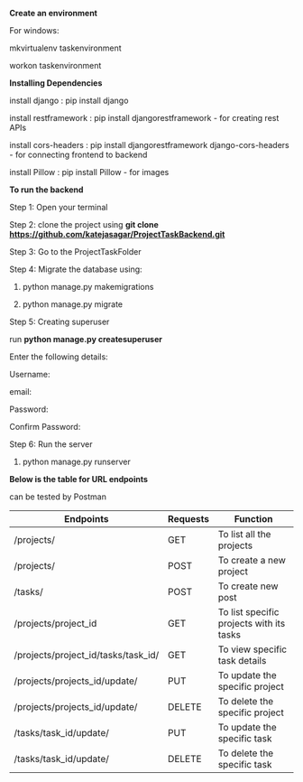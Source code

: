 **Create an environment**

  For windows:

  mkvirtualenv taskenvironment
  
  workon taskenvironment 

**Installing Dependencies**

install django : pip install django

install restframework : pip install djangorestframework - for creating rest APIs

install cors-headers : pip install djangorestframework django-cors-headers - for connecting frontend to backend

install Pillow : pip install Pillow - for images

**To run the backend**

Step 1: Open your terminal

Step 2: clone the project using **git clone https://github.com/katejasagar/ProjectTaskBackend.git**

Step 3: Go to the ProjectTaskFolder

Step 4: Migrate the database using:

  1. python manage.py makemigrations

  2. python manage.py migrate

Step 5: Creating superuser

run **python manage.py createsuperuser**

  Enter the following details:

  Username:

  email:

  Password: 
  
  Confirm Password:
  
Step 6: Run the server

  1. python manage.py runserver

**Below is the table for URL endpoints**

  can be tested by Postman
  
|Endpoints|Requests|Function|
|------|-----|-----|
|/projects/|GET|To list all the projects|
|/projects/|POST|To create a new project|
|/tasks/|POST|To create new post|
|/projects/project_id|GET|To list specific projects with its tasks|
|/projects/project_id/tasks/task_id/|GET|To view specific task details|
|/projects/projects_id/update/|PUT|To update the specific project|
|/projects/projects_id/update/|DELETE|To delete the specific project|
|/tasks/task_id/update/|PUT|To update the specific task|
|/tasks/task_id/update/|DELETE|To delete the specific task|


